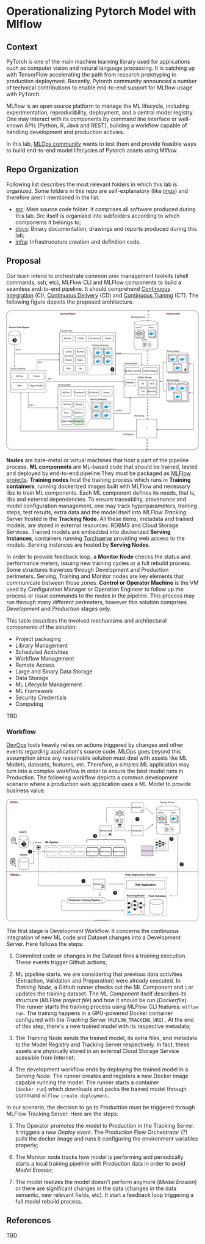 # Operationalizing Pytorch Model with Mlflow

## Context

PyTorch is one of the main machine learning library used for applications such as computer vision and 
natural language processing. It is catching up with TensorFlow accelerating the path from research 
prototyping to production deployment. Recently, Pytorch community announced a number of technical 
contributions to enable end-to-end support for MLflow usage with PyTorch. 

MLflow is an open source platform to manage the ML lifecycle, including experimentation, reproducibility, deployment, and a central model registry. One may interact with its components by command line interface
or well-known APIs (Python, R, Java and REST), building a workflow capable of handling development and
production activies.

In this lab, [MLOps community](https://mlops.community/) wants to test them and provide feasible ways 
to build end-to-end model lifecycles of Pytorch assets using Mlflow.

## Repo Organization

Following list describes the most relevant folders in which this lab is organized. Some folders in 
this repo are self-explanatory (like [_imgs_](imgs/)) and therefore aren'r mentioned in the list.

* [src](src/): Main source code folder. It comprises all software produced during this lab. _Src_ 
itself is organized into subfolders according to which components it belongs to;
* [docs](docs/): Binary documentation, drawings and reports produced during this lab;
* [infra](infra/): Infrastrucuture creation and definition code.

## Proposal

Our team intend to orchestrate common unix management toolkits (shell commands, ssh, etc), MLFlow
CLI and MLFlow components to build a seamless end-to-end pipeline. It should comprehend 
[Continuous Integration](https://en.wikipedia.org/wiki/Continuous_integration) (CI), 
[Continuous Delivery](https://en.wikipedia.org/wiki/Continuous_delivery) (CD) and 
[Continuous Traning](https://cloud.google.com/solutions/machine-learning/mlops-continuous-delivery-and-automation-pipelines-in-machine-learning) (CT). 
The following figure depicts the proposed architecture.

![Proposed architecture](imgs/arch.svg)

**Nodes** are bare-metal or virtual machines that host a part of the pipeline process. **ML components** 
are ML-based code that should be trained, tested and deployed by end-to-end pipeline.They must be 
packaged as [MLFlow projects](https://mlflow.org/docs/latest/projects.html). **Training nodes**
host the training process which runs in **Training containers**, running dockerized images built 
with MLFlow and necessary libs to train ML components. Each ML component defines its needs, that is, 
libs and external dependencies. To ensure traceability, provenance and model configuration management, 
one may track hyperparameters, training steps, test results, extra data and the model itself into 
_MLFlow Tracking Server_ hosted in the **Tracking Node**. All these items, metadata and trained models, 
are stored in external resources: RDBMS and Cloud Storage Services. Trained models are embedded into 
dockerized **Serving Instances**, containers running [Torchserve](https://pytorch.org/serve/) providing 
web access to the models. Serving instances are hosted by **Serving Nodes**.

In order to provide feedback loop, a **Monitor Node** checks the status and performance meters, issuing 
new training cycles or a full rebuild process. Some structures traverses through Development and Production perimeters. Serving, Training and Monitor nodes are key elements that communicate between those zones. 
**Control or Operator Machine** is the VM used by Configuration Manager or Operation Engineer to follow up
the process or issue commands to the nodes in the pipeline. This process may run through many different 
perimeters, however this solution comprises _Development_ and _Production_ stages only.

This table describes the involved mechanisms and architectural components of the solution:

- Project packaging
- Library Management
- Scheduled Acitivities
- Workflow Management
- Remote Access
- Large and Binary Data Storage
- Data Storage
- ML Lifecycle Management
- ML Framework
- Security Credentials
- Computing


TBD

### Workflow

[DevOps](https://en.wikipedia.org/wiki/DevOps) tools heavily relies on actions triggered by changes
and other events regarding application's source code. MLOps goes beyond this assumption since any reasonable
solution must deal with assets like ML Models, datasets, features, etc. Therefore, a simples ML 
application may turn into a complex workflow in order to ensure the best model runs in Production. The
following workflow depicts a common development scenario where a production web application uses a ML
Model to provide business value. 

![Solution Workflow](imgs/workflow.svg)

The first stage is Development Workflow. It concerns the continuous integration of new ML code and Dataset 
changes into a Development Server. Here follows the steps:

1. Commited code or changes in the Dataset fires a training execution. These events trigger Github actions;
 
 1. ML pipeline starts. we are considering that previous data activities (Extraction, Validation and
 Preparation) were already executed. In _Training Node_, a Github runner checks out the ML Component 
 and \ or updates the training dataset. The ML Component itself describes its structure (_MLFlow project file_) 
 and how it should be run (_Dockerfile_). The runner starts the training process using MLFlow CLI 
 features: ```mlflow run```. The training happens in a GPU-powered Docker container configured with the 
 _Tracking Server_ (```MLFLOW_TRACKING_URI```) . At the end of this step, there's a new trained model 
 with its respective metadata;
 
 1. The Training Node sends the trained model, its extra files, and metadata to the Model Registry
 and Tracking Server respectively. In fact, these assets are physically stored in an external Cloud
 Storage Service acessible from Internet;
 
 1. The development workflow ends by deploying the trained model in a _Serving Node_. The runner creates
 and registers a new Docker image capable running the model. The runner starts a container  
 (```docker run```) which downloads and packs the trained model through command 
 ```mlflow create deployment```.

In our scenario, the decision to go to Production must be triggered through MLFlow Tracking Server. Here
are the steps:

5. The Operator promotes the model to Production in the Tracking Server. It triggers a new _Deploy_ event.
The Production Flow Orchestrator _(?)_ pulls the docker image and runs it configuring the environment
variables properly;

5. The Monitor node tracks how model is performing and periodically starts a local training pipeline
with Production data in order to avoid _Model Erosion_;

5. The model realizes the model doesn't perform anymore (_Model Erosion_) or there are significant 
changes in the data (changes in the data semantic, new relevant fields, etc). It start a feedback
loop triggering a full model rebuild process.

## References
TBD